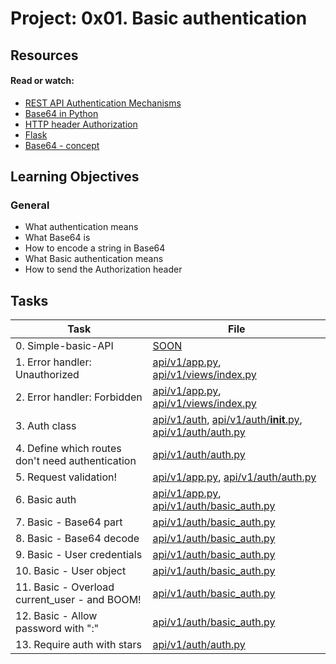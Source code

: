 # Project: 0x01. Basic authentication

## Resources

#### Read or watch:

* [REST API Authentication Mechanisms](https://intranet.alxswe.com/rltoken/ssg5umgsMk5jKM8WRHk2Ug)
* [Base64 in Python](https://intranet.alxswe.com/rltoken/RpaPRyKx1rdHgRSUyuPfeg)
* [HTTP header Authorization](https://intranet.alxswe.com/rltoken/WlARq8tQPUGQq5VphLKM4w)
* [Flask](https://intranet.alxswe.com/rltoken/HG5WXgSja5kMa29fbMd9Aw)
* [Base64 - concept](https://intranet.alxswe.com/rltoken/br6Rp4iMaOce6EAC-JQnOw)
## Learning Objectives

### General

* What authentication means
* What Base64 is
* How to encode a string in Base64
* What Basic authentication means
* How to send the Authorization header
## Tasks

| Task | File |
| ---- | ---- |
| 0. Simple-basic-API | [SOON](./) |
| 1. Error handler: Unauthorized | [api/v1/app.py](./api/v1/app.py), [api/v1/views/index.py](./api/v1/views/index.py) |
| 2. Error handler: Forbidden | [api/v1/app.py](./api/v1/app.py), [api/v1/views/index.py](./api/v1/views/index.py) |
| 3. Auth class | [api/v1/auth](./api/v1/auth), [api/v1/auth/__init__.py](./api/v1/auth/__init__.py), [api/v1/auth/auth.py](./api/v1/auth/auth.py) |
| 4. Define which routes don't need authentication | [api/v1/auth/auth.py](./api/v1/auth/auth.py) |
| 5. Request validation! | [api/v1/app.py](./api/v1/app.py), [api/v1/auth/auth.py](./api/v1/auth/auth.py) |
| 6. Basic auth | [api/v1/app.py](./api/v1/app.py), [api/v1/auth/basic_auth.py](./api/v1/auth/basic_auth.py) |
| 7. Basic - Base64 part | [api/v1/auth/basic_auth.py](./api/v1/auth/basic_auth.py) |
| 8. Basic - Base64 decode | [api/v1/auth/basic_auth.py](./api/v1/auth/basic_auth.py) |
| 9. Basic - User credentials | [api/v1/auth/basic_auth.py](./api/v1/auth/basic_auth.py) |
| 10. Basic - User object | [api/v1/auth/basic_auth.py](./api/v1/auth/basic_auth.py) |
| 11. Basic - Overload current_user - and BOOM! | [api/v1/auth/basic_auth.py](./api/v1/auth/basic_auth.py) |
| 12. Basic - Allow password with ":" | [api/v1/auth/basic_auth.py](./api/v1/auth/basic_auth.py) |
| 13. Require auth with stars | [api/v1/auth/auth.py](./api/v1/auth/auth.py) |

